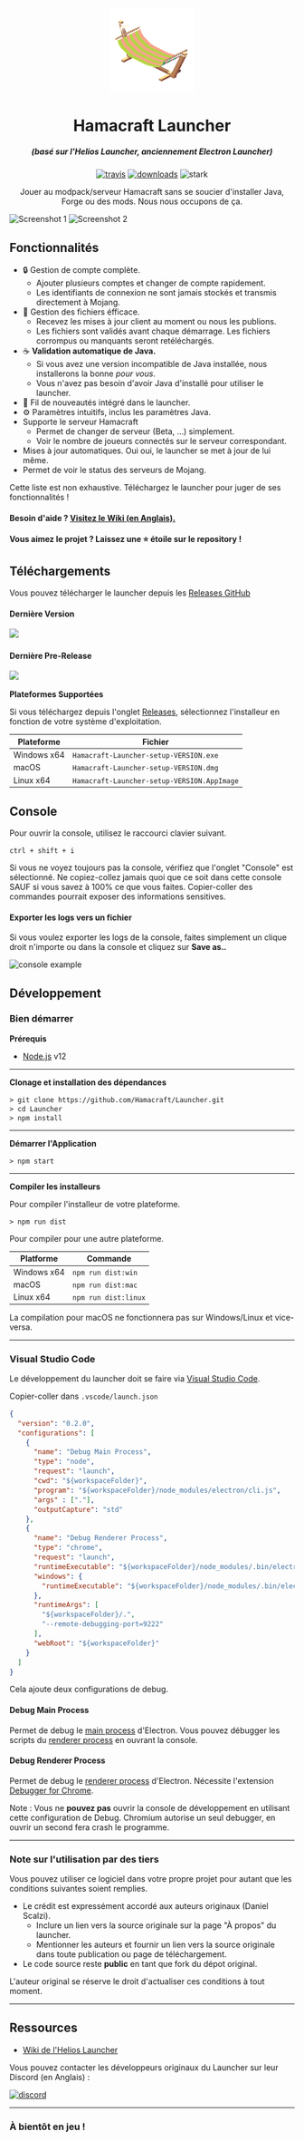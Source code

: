 <p align="center"><img src="./app/assets/images/SealCircle.png" width="150px" height="150px" alt="hamacraft"></p>

<h1 align="center">Hamacraft Launcher</h1>

<em><h5 align="center">(basé sur l'Helios Launcher, anciennement Electron Launcher)</h5></em>

[<p align="center"><img src="https://img.shields.io/travis/Hamacraft/Launcher.svg?style=for-the-badge" alt="travis">](https://travis-ci.com/github/Hamacraft/Launcher) [<img src="https://img.shields.io/github/downloads/Hamacraft/Launcher/total.svg?style=for-the-badge" alt="downloads">](https://github.com/Hamacraft/Launcher/releases) <img src="https://forthebadge.com/images/badges/built-with-swag.svg" height="28px" alt="stark"></p>

<p align="center">Jouer au modpack/serveur Hamacraft sans se soucier d'installer Java, Forge ou des mods. Nous nous occupons de ça.</p>

![Screenshot 1](https://i.imgur.com/C5vEj2t.png)
![Screenshot 2](https://i.imgur.com/bx0k3pO.png)

## Fonctionnalités

* 🔒 Gestion de compte complète.
  * Ajouter plusieurs comptes et changer de compte rapidement.
  * Les identifiants de connexion ne sont jamais stockés et transmis directement à Mojang.
* 📂 Gestion des fichiers éfficace.
  * Recevez les mises à jour client au moment ou nous les publions.
  * Les fichiers sont validés avant chaque démarrage. Les fichiers corrompus ou manquants seront retéléchargés.
* ☕ **Validation automatique de Java.**
  * Si vous avez une version incompatible de Java installée, nous installerons la bonne *pour vous*.
  * Vous n'avez pas besoin d'avoir Java d'installé pour utiliser le launcher.
* 📰 Fil de nouveautés intégré dans le launcher.
* ⚙️ Paramètres intuitifs, inclus les paramètres Java.
* Supporte le serveur Hamacraft
  * Permet de changer de serveur (Beta, ...) simplement.
  * Voir le nombre de joueurs connectés sur le serveur correspondant.
* Mises à jour automatiques. Oui oui, le launcher se met à jour de lui même.
* Permet de voir le status des serveurs de Mojang.

Cette liste est non exhaustive. Téléchargez le launcher pour juger de ses fonctionnalités !

#### Besoin d'aide ? [Visitez le Wiki (en Anglais).][wiki]

#### Vous aimez le projet ? Laissez une ⭐ étoile sur le repository !

## Téléchargements

Vous pouvez télécharger le launcher depuis les [Releases GitHub](https://github.com/Hamacraft/Launcher/releases)

#### Dernière Version

[![](https://img.shields.io/github/release/Hamacraft/Launcher.svg?style=flat-square)](https://github.com/Hamacraft/Launcher/releases/latest)

#### Dernière Pre-Release
[![](https://img.shields.io/github/release/Hamacraft/Launcher/all.svg?style=flat-square)](https://github.com/Hamacraft/Launcher/releases)

**Plateformes Supportées**

Si vous téléchargez depuis l'onglet [Releases](https://github.com/Hamacraft/Launcher/releases), sélectionnez l'installeur en fonction de votre système d'exploitation.

| Plateforme | Fichier |
| -------- | ---- |
| Windows x64 | `Hamacraft-Launcher-setup-VERSION.exe` |
| macOS | `Hamacraft-Launcher-setup-VERSION.dmg` |
| Linux x64 | `Hamacraft-Launcher-setup-VERSION.AppImage` |

## Console

Pour ouvrir la console, utilisez le raccourci clavier suivant.

```console
ctrl + shift + i
```

Si vous ne voyez toujours pas la console, vérifiez que l'onglet "Console" est sélectionné. Ne copiez-collez jamais quoi que ce soit dans cette console SAUF si vous savez à 100% ce que vous faites. Copier-coller des commandes pourrait exposer des informations sensitives.

#### Exporter les logs vers un fichier

Si vous voulez exporter les logs de la console, faites simplement un clique droit n'importe ou dans la console et cliquez sur **Save as..**

![console example](https://i.imgur.com/oirwNap.png)


## Développement

### Bien démarrer

**Prérequis**

* [Node.js][nodejs] v12

---

**Clonage et installation des dépendances**

```console
> git clone https://github.com/Hamacraft/Launcher.git
> cd Launcher
> npm install
```

---

**Démarrer l'Application**

```console
> npm start
```

---

**Compiler les installeurs**

Pour compiler l'installeur de votre plateforme.

```console
> npm run dist
```

Pour compiler pour une autre plateforme.

| Platforme    | Commande              |
| ----------- | -------------------- |
| Windows x64 | `npm run dist:win`   |
| macOS       | `npm run dist:mac`   |
| Linux x64   | `npm run dist:linux` |

La compilation pour macOS ne fonctionnera pas sur Windows/Linux et vice-versa.

---

### Visual Studio Code

Le développement du launcher doit se faire via [Visual Studio Code][vscode].

Copier-coller dans `.vscode/launch.json`

```JSON
{
  "version": "0.2.0",
  "configurations": [
    {
      "name": "Debug Main Process",
      "type": "node",
      "request": "launch",
      "cwd": "${workspaceFolder}",
      "program": "${workspaceFolder}/node_modules/electron/cli.js",
      "args" : ["."],
      "outputCapture": "std"
    },
    {
      "name": "Debug Renderer Process",
      "type": "chrome",
      "request": "launch",
      "runtimeExecutable": "${workspaceFolder}/node_modules/.bin/electron",
      "windows": {
        "runtimeExecutable": "${workspaceFolder}/node_modules/.bin/electron.cmd"
      },
      "runtimeArgs": [
        "${workspaceFolder}/.",
        "--remote-debugging-port=9222"
      ],
      "webRoot": "${workspaceFolder}"
    }
  ]
}
```

Cela ajoute deux configurations de debug.

#### Debug Main Process

Permet de debug le [main process][mainprocess] d'Electron. Vous pouvez débugger les scripts du [renderer process][rendererprocess] en ouvrant la console.

#### Debug Renderer Process

Permet de debug le [renderer process][rendererprocess] d'Electron. Nécessite l'extension [Debugger for Chrome][chromedebugger].

Note : Vous ne **pouvez pas** ouvrir la console de développement en utilisant cette configuration de Debug. Chromium autorise un seul debugger, en ouvrir un second fera crash le programme.

---

### Note sur l'utilisation par des tiers

Vous pouvez utiliser ce logiciel dans votre propre projet pour autant que les conditions suivantes soient remplies.

* Le crédit est expressément accordé aux auteurs originaux (Daniel Scalzi).
  * Inclure un lien vers la source originale sur la page "À propos" du launcher.
  * Mentionner les auteurs et fournir un lien vers la source originale dans toute publication ou page de téléchargement.
* Le code source reste **public** en tant que fork du dépot original.

L'auteur original se réserve le droit d'actualiser ces conditions à tout moment.

---

## Ressources

* [Wiki de l'Helios Launcher][wiki]

Vous pouvez contacter les développeurs originaux du Launcher sur leur Discord (en Anglais) :

[![discord](https://discordapp.com/api/guilds/211524927831015424/embed.png?style=banner3)][discord]

---

### À bientôt en jeu !


[nodejs]: https://nodejs.org/en/ 'Node.js'
[vscode]: https://code.visualstudio.com/ 'Visual Studio Code'
[mainprocess]: https://electronjs.org/docs/tutorial/application-architecture#main-and-renderer-processes 'Main Process'
[rendererprocess]: https://electronjs.org/docs/tutorial/application-architecture#main-and-renderer-processes 'Renderer Process'
[chromedebugger]: https://marketplace.visualstudio.com/items?itemName=msjsdiag.debugger-for-chrome 'Debugger for Chrome'
[discord]: https://discord.gg/zNWUXdt 'Discord'
[wiki]: https://github.com/dscalzi/HeliosLauncher/wiki 'wiki'
[nebula]: https://github.com/dscalzi/Nebula 'dscalzi/Nebula'
[v2branch]: https://github.com/dscalzi/HeliosLauncher/tree/ts-refactor 'v2 branch'
